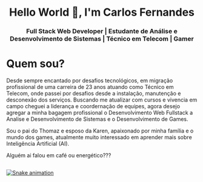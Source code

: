 

<h1 align="center">Hello World 👋, I'm Carlos Fernandes</h1>
<h3 align="center">Full Stack Web Developer | Estudante de Análise e Desenvolvimento de Sistemas | Técnico em Telecom | Gamer</h3>

<p>

<h1> Quem sou? </h1>

Desde sempre encantado por desafios tecnológicos, em migração profissional de uma carreira de 23 anos atuando como Técnico em Telecom, onde passei por desafios desde a instalação, manutenção e desconexão dos serviços. Buscando me atualizar com cursos e vivencia em campo cheguei a liderança e coordernação de equipes, agora desejo agregar a minha bagagem profissional o Desenvolvimento Web Fullstack a Analise e Desenvolvimento de Sistemas e o Desenvolvimento de Games.

Sou o pai do Thomaz e esposo da Karen, apaixonado por minha família e o mundo dos games, atualmente muito interessado em aprender mais sobre Inteligência Artificial (AI).

Alguém ai falou em café ou energético???
</p>

##
<div>
<p dir="auto"><a target="_blank" rel="noopener noreferrer" href="https://github.com/rafaballerini2/rafaballerini2/blob/output/github-contribution-grid-snake.svg"><img src="https://github.com/rafaballerini2/rafaballerini2/raw/output/github-contribution-grid-snake.svg" alt="Snake animation" style="max-width: 100%;"></a></p>
</article>
</div>
